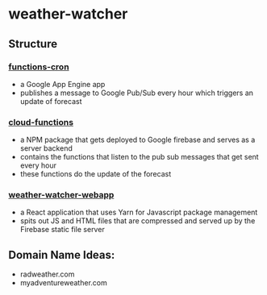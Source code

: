 # weather-watcher

## Structure

### [functions-cron](functions-cron/readme.md)
* a Google App Engine app
* publishes a message to Google Pub/Sub every hour which triggers an update of forecast

### [cloud-functions](cloud-functions/README.md)
* a NPM package that gets deployed to Google firebase and serves as a server backend
* contains the functions that listen to the pub sub messages that get sent every hour
* these functions do the update of the forecast

### [weather-watcher-webapp](weather-watcher-webapp/docs/README.md)
* a React application that uses Yarn for Javascript package management
* spits out JS and HTML files that are compressed and served up by the Firebase static file server

## Domain Name Ideas:

* radweather.com
* myadventureweather.com